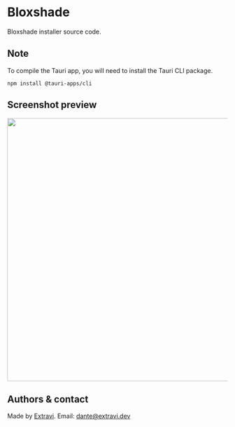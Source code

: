 # Bloxshade
Bloxshade installer source code.

## Note
To compile the Tauri app, you will need to install the Tauri CLI package.
```
npm install @tauri-apps/cli
```

## Screenshot preview
<img src="" width="600">

## Authors & contact
Made by [Extravi](https://extravi.dev/).
Email: dante@extravi.dev
